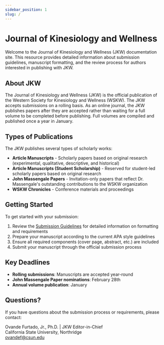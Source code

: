 ```yaml
---
sidebar_position: 1
slug: /
---
```


# Journal of Kinesiology and Wellness

Welcome to the Journal of Kinesiology and Wellness (JKW) documentation site. This resource provides detailed information about submission guidelines, manuscript formatting, and the review process for authors interested in publishing with JKW.

## About JKW

The Journal of Kinesiology and Wellness (JKW) is the official publication of the Western Society for Kinesiology and Wellness (WSKW). The JKW accepts submissions on a rolling basis. As an online journal, the JKW publishes papers after they are accepted rather than waiting for a full volume to be completed before publishing. Full volumes are compiled and published once a year in January.

## Types of Publications

The JKW publishes several types of scholarly works:

- **Article Manuscripts** - Scholarly papers based on original research (experimental, qualitative, descriptive, and historical)
- **Article Manuscripts (Student Scholarship)** - Reserved for student-led scholarly papers based on original research
- **John Massengale Papers** - Invitation-only papers that reflect Dr. Massengale's outstanding contributions to the WSKW organization
- **WSKW Chronicles** - Conference materials and proceedings

## Getting Started

To get started with your submission:

1. Review the [Submission Guidelines](submission-guidelines) for detailed information on formatting and requirements
2. Prepare your manuscript according to the current APA style guidelines
3. Ensure all required components (cover page, abstract, etc.) are included
4. Submit your manuscript through the official submission process

## Key Deadlines

- **Rolling submissions**: Manuscripts are accepted year-round
- **John Massengale Paper nominations**: February 28th
- **Annual volume publication**: January

## Questions?

If you have questions about the submission process or requirements, please contact:

Ovande Furtado, Jr., Ph.D.  | JKW Editor-in-Chief  
California State University, Northridge  
[ovandef@csun.edu](mailto:ovandef@csun.edu)